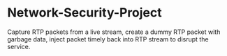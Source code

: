 # Network-Security-Project
Capture RTP packets from a live stream, create a dummy RTP packet with garbage data, inject packet timely back into RTP stream to disrupt the service.
